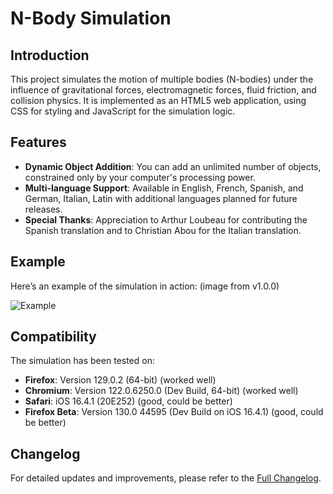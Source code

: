 # N-Body Simulation

## Introduction

This project simulates the motion of multiple bodies (N-bodies) under the influence of gravitational forces, electromagnetic forces, fluid friction, and collision physics. It is implemented as an HTML5 web application, using CSS for styling and JavaScript for the simulation logic.

## Features

- **Dynamic Object Addition**: You can add an unlimited number of objects, constrained only by your computer's processing power.
- **Multi-language Support**: Available in English, French, Spanish, and German, Italian, Latin with additional languages planned for future releases.
- **Special Thanks**: Appreciation to Arthur Loubeau for contributing the Spanish translation and to Christian Abou for the Italian translation.

## Example

Here’s an example of the simulation in action: (image from v1.0.0)

![Example](https://github.com/user-attachments/assets/d24260e7-9659-4b81-8771-bceb32ab6217)

## Compatibility

The simulation has been tested on:
- **Firefox**: Version 129.0.2 (64-bit) (worked well)
- **Chromium**: Version 122.0.6250.0 (Dev Build, 64-bit) (worked well)
- **Safari**: iOS 16.4.1 (20E252) (good, could be better)
- **Firefox Beta**: Version 130.0 44595 (Dev Build on iOS 16.4.1) (good, could be better)

## Changelog

For detailed updates and improvements, please refer to the [Full Changelog](https://github.com/Wartets/N-Body-Problem/blob/main/Changelog.md).
